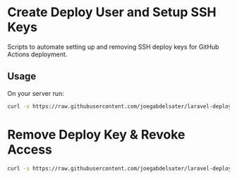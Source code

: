 # Create Deploy User and Setup SSH Keys

Scripts to automate setting up and removing SSH deploy keys for GitHub Actions deployment.

## Usage

On your server run:

```bash
curl -s https://raw.githubusercontent.com/joegabdelsater/laravel-deploy-ssh-setup/main/setup-deploy-key.sh | sudo bash
```


# Remove Deploy Key & Revoke Access

```bash
curl -s https://raw.githubusercontent.com/joegabdelsater/laravel-deploy-ssh-setup/main/remove-deploy-key.sh | sudo bash
```
